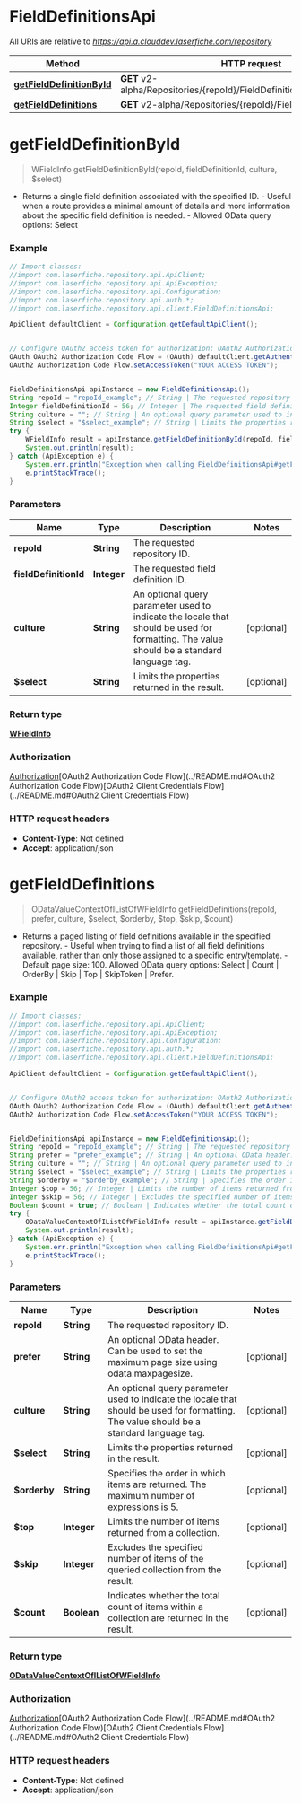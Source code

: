 # FieldDefinitionsApi

All URIs are relative to *https://api.a.clouddev.laserfiche.com/repository*

Method | HTTP request | Description
------------- | ------------- | -------------
[**getFieldDefinitionById**](FieldDefinitionsApi.md#getFieldDefinitionById) | **GET** v2-alpha/Repositories/{repoId}/FieldDefinitions/{fieldDefinitionId} | 
[**getFieldDefinitions**](FieldDefinitionsApi.md#getFieldDefinitions) | **GET** v2-alpha/Repositories/{repoId}/FieldDefinitions | 

<a name="getFieldDefinitionById"></a>
# **getFieldDefinitionById**
> WFieldInfo getFieldDefinitionById(repoId, fieldDefinitionId, culture, $select)



- Returns a single field definition associated with the specified ID.  - Useful when a route provides a minimal amount of details and more information about the specific field definition is needed. - Allowed OData query options: Select

### Example
```java
// Import classes:
//import com.laserfiche.repository.api.ApiClient;
//import com.laserfiche.repository.api.ApiException;
//import com.laserfiche.repository.api.Configuration;
//import com.laserfiche.repository.api.auth.*;
//import com.laserfiche.repository.api.client.FieldDefinitionsApi;

ApiClient defaultClient = Configuration.getDefaultApiClient();


// Configure OAuth2 access token for authorization: OAuth2 Authorization Code Flow
OAuth OAuth2 Authorization Code Flow = (OAuth) defaultClient.getAuthentication("OAuth2 Authorization Code Flow");
OAuth2 Authorization Code Flow.setAccessToken("YOUR ACCESS TOKEN");


FieldDefinitionsApi apiInstance = new FieldDefinitionsApi();
String repoId = "repoId_example"; // String | The requested repository ID.
Integer fieldDefinitionId = 56; // Integer | The requested field definition ID.
String culture = ""; // String | An optional query parameter used to indicate the locale that should be used for formatting.             The value should be a standard language tag.
String $select = "$select_example"; // String | Limits the properties returned in the result.
try {
    WFieldInfo result = apiInstance.getFieldDefinitionById(repoId, fieldDefinitionId, culture, $select);
    System.out.println(result);
} catch (ApiException e) {
    System.err.println("Exception when calling FieldDefinitionsApi#getFieldDefinitionById");
    e.printStackTrace();
}
```

### Parameters

Name | Type | Description  | Notes
------------- | ------------- | ------------- | -------------
 **repoId** | **String**| The requested repository ID. |
 **fieldDefinitionId** | **Integer**| The requested field definition ID. |
 **culture** | **String**| An optional query parameter used to indicate the locale that should be used for formatting.             The value should be a standard language tag. | [optional]
 **$select** | **String**| Limits the properties returned in the result. | [optional]

### Return type

[**WFieldInfo**](WFieldInfo.md)

### Authorization

[Authorization](../README.md#Authorization)[OAuth2 Authorization Code Flow](../README.md#OAuth2 Authorization Code Flow)[OAuth2 Client Credentials Flow](../README.md#OAuth2 Client Credentials Flow)

### HTTP request headers

 - **Content-Type**: Not defined
 - **Accept**: application/json

<a name="getFieldDefinitions"></a>
# **getFieldDefinitions**
> ODataValueContextOfIListOfWFieldInfo getFieldDefinitions(repoId, prefer, culture, $select, $orderby, $top, $skip, $count)



- Returns a paged listing of field definitions available in the specified repository. - Useful when trying to find a list of all field definitions available, rather than only those assigned to a specific entry/template. - Default page size: 100. Allowed OData query options: Select | Count | OrderBy | Skip | Top | SkipToken | Prefer.

### Example
```java
// Import classes:
//import com.laserfiche.repository.api.ApiClient;
//import com.laserfiche.repository.api.ApiException;
//import com.laserfiche.repository.api.Configuration;
//import com.laserfiche.repository.api.auth.*;
//import com.laserfiche.repository.api.client.FieldDefinitionsApi;

ApiClient defaultClient = Configuration.getDefaultApiClient();


// Configure OAuth2 access token for authorization: OAuth2 Authorization Code Flow
OAuth OAuth2 Authorization Code Flow = (OAuth) defaultClient.getAuthentication("OAuth2 Authorization Code Flow");
OAuth2 Authorization Code Flow.setAccessToken("YOUR ACCESS TOKEN");


FieldDefinitionsApi apiInstance = new FieldDefinitionsApi();
String repoId = "repoId_example"; // String | The requested repository ID.
String prefer = "prefer_example"; // String | An optional OData header. Can be used to set the maximum page size using odata.maxpagesize.
String culture = ""; // String | An optional query parameter used to indicate the locale that should be used for formatting.             The value should be a standard language tag.
String $select = "$select_example"; // String | Limits the properties returned in the result.
String $orderby = "$orderby_example"; // String | Specifies the order in which items are returned. The maximum number of expressions is 5.
Integer $top = 56; // Integer | Limits the number of items returned from a collection.
Integer $skip = 56; // Integer | Excludes the specified number of items of the queried collection from the result.
Boolean $count = true; // Boolean | Indicates whether the total count of items within a collection are returned in the result.
try {
    ODataValueContextOfIListOfWFieldInfo result = apiInstance.getFieldDefinitions(repoId, prefer, culture, $select, $orderby, $top, $skip, $count);
    System.out.println(result);
} catch (ApiException e) {
    System.err.println("Exception when calling FieldDefinitionsApi#getFieldDefinitions");
    e.printStackTrace();
}
```

### Parameters

Name | Type | Description  | Notes
------------- | ------------- | ------------- | -------------
 **repoId** | **String**| The requested repository ID. |
 **prefer** | **String**| An optional OData header. Can be used to set the maximum page size using odata.maxpagesize. | [optional]
 **culture** | **String**| An optional query parameter used to indicate the locale that should be used for formatting.             The value should be a standard language tag. | [optional]
 **$select** | **String**| Limits the properties returned in the result. | [optional]
 **$orderby** | **String**| Specifies the order in which items are returned. The maximum number of expressions is 5. | [optional]
 **$top** | **Integer**| Limits the number of items returned from a collection. | [optional]
 **$skip** | **Integer**| Excludes the specified number of items of the queried collection from the result. | [optional]
 **$count** | **Boolean**| Indicates whether the total count of items within a collection are returned in the result. | [optional]

### Return type

[**ODataValueContextOfIListOfWFieldInfo**](ODataValueContextOfIListOfWFieldInfo.md)

### Authorization

[Authorization](../README.md#Authorization)[OAuth2 Authorization Code Flow](../README.md#OAuth2 Authorization Code Flow)[OAuth2 Client Credentials Flow](../README.md#OAuth2 Client Credentials Flow)

### HTTP request headers

 - **Content-Type**: Not defined
 - **Accept**: application/json

